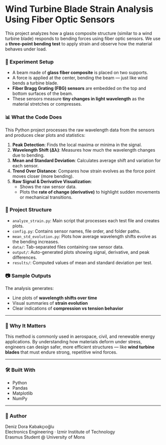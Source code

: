 # Wind Turbine Blade Strain Analysis Using Fiber Optic Sensors

This project analyzes how a glass composite structure (similar to a wind turbine blade) responds to bending forces using fiber optic sensors. We use a **three-point bending test** to apply strain and observe how the material behaves under load.

### 🧪 Experiment Setup

- A beam made of **glass fiber composite** is placed on two supports.
- A force is applied at the center, bending the beam — just like wind bends a turbine blade.
- **Fiber Bragg Grating (FBG) sensors** are embedded on the top and bottom surfaces of the beam.
- These sensors measure **tiny changes in light wavelength** as the material stretches or compresses.

### 📊 What the Code Does

This Python project processes the raw wavelength data from the sensors and produces clear plots and statistics:

1. **Peak Detection**: Finds the local maxima or minima in the signal.
2. **Wavelength Shift (Δλ)**: Measures how much the wavelength changes due to bending.
3. **Mean and Standard Deviation**: Calculates average shift and variation for each sensor.
4. **Trend Over Distance**: Compares how strain evolves as the force point moves closer (more bending).
5. **Raw Signal & Derivative Visualization**:
   - Shows the raw sensor data.
   - Plots the **rate of change (derivative)** to highlight sudden movements or mechanical transitions.

### 📁 Project Structure

- `analyze_strain.py`: Main script that processes each test file and creates plots.
- `config.py`: Contains sensor names, file order, and folder paths.
- `mean_std_evolution.py`: Plots how average wavelength shifts evolve as the bending increases.
- `data/`: Tab-separated files containing raw sensor data.
- `output/`: Auto-generated plots showing signal, derivative, and peak differences.
- `results/`: Computed values of mean and standard deviation per test.

### 📷 Sample Outputs

The analysis generates:
- Line plots of **wavelength shifts over time**
- Visual summaries of **strain evolution**
- Clear indications of **compression vs tension behavior**

---

### 🔬 Why It Matters

This method is commonly used in aerospace, civil, and renewable energy applications. By understanding how materials deform under stress, engineers can design safer, more efficient structures — like **wind turbine blades** that must endure strong, repetitive wind forces.

---

### 🛠 Built With

- Python
- Pandas
- Matplotlib
- NumPy

---

### 👤 Author

Deniz Dora Kabakçıoğlu  
Electronics Engineering · Izmir Institute of Technology  
Erasmus Student @ University of Mons
